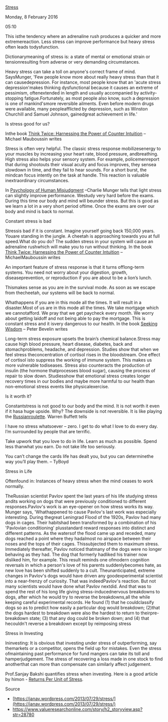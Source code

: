 [Stress ](http://k2invest.blogspot.in/2016/01/stress.html)

Monday, 8 February 2016

05:10

This isthe tendency where an adrenaline rush produces a quicker and more extremereaction. Less stress can improve performance but heavy stress often leads todysfunction.

Dictionarymeaning of stress is: a state of mental or emotional strain or tensionresulting from adverse or very demanding circumstances.

Heavy stress can take a toll on anyone's correct frame of mind. SaysMunger, 'Few people know more about really heavy stress than that it can causedepression. For instance, most people know that an 'acute stress depression'makes thinking dysfunctional because it causes an extreme of pessimism, oftenextended in length and usually accompanied by activity-stopping fatigue.Fortunately, as most people also know, such a depression is one of mankind'smore reversible ailments. Even before modern drugs were available, many peopleafflicted by depression, such as Winston Churchill and Samuel Johnson, gainedgreat achievement in life.'

 

Is stress good for us?

Inthe book [Think Twice: Harnessing the Power of Counter Intuition](http://www.amazon.com/Think-Twice-Harnessing-Power-Counterintuition/dp/1422187381) – Michael Mauboussin writes

Stress is often very helpful. The classic stress response mobilizesenergy to your muscles by increasing your heart rate, blood pressure, andbreathing. High stress also helps your sensory system. For example, policemenreport that during shootouts their visual acuity and focus improves, they sensea slowdown in time, and they fail to hear sounds. For a short burst, the mindcan focus intently on the task at handle. This reaction is valuable inextraordinary circumstances.

In [Psychology of Human Misjudgment](http://law.indiana.edu/instruction/profession/doc/16_1.pdf) –Charlie Munger tells that light stress can slightly improve performance. Westudy very hard before the exams. During this time our body and mind will beunder stress. But this is good as we learn a lot in a very short period oftime. Once the exams are over our body and mind is back to normal.

Constant stress is bad

Stressis bad if it is constant. Imagine yourself going back 150,000 years. Youare standing in the jungle. A cheetah is approaching towards you at full speed.What do you do? The sudden stress in your system will cause an adrenaline rushwhich will make you to run without thinking. In the book [Think Twice: Harnessing the Power of Counter Intuition](http://www.amazon.com/Think-Twice-Harnessing-Power-Counterintuition/dp/1422187381) – MichaelMauboussin writes

An important feature of stress response is that it turns offlong-term systems. You need not worry about your digestion, growth, diseaseprevention, or reproduction if you are about to be a lion’s lunch.

Thismakes sense as you are in the survival mode. As soon as we escape from thecheetah, our systems will be back to normal.

Whathappens if you are in this mode all the times. It will result in a disaster.Most of us are in this mode all the times. We take mortgage which we cannotafford. We pray that we get paycheck every month. We worry about getting laidoff and not being able to pay the mortgage. This is constant stress and it isvery dangerous to our health. In the book [Seeking Wisdom](http://www.amazon.com/Seeking-Wisdom-Darwin-Munger-Edition/dp/1578644283) – Peter Bevelin writes

Long-term stress exposure upsets the brain’s chemical balance.Stress may cause high blood pressure, heart disease, diabetes, back and stomachproblems, headache, and depression. Studies show that when we feel stress theconcentration of cortisol rises in the bloodstream. One effect of cortisol isto suppress the working of immune system. This makes us more vulnerable todiseases. Stress also counteracts the production of insulin (the hormone thatprocesses blood sugar), causing the process of repair to slow down. Studiesshow that emotional stress creates longer recovery times in our bodies and maybe more harmful to our health than non-emotional stress events like physicalexercise.

Is it worth it?

Constantstress is not good to our body and the mind. It is not worth it even if it hasa huge upside. Why? The downside is not reversible. It is like playing the [Russianroulette](https://janav.wordpress.com/2013/03/24/probability/). Warren Buffett tells

I have no stress whatsoever – zero. I get to do what I love to do every day. I’m surrounded by people that are terrific.

Take upwork that you love to do in life. Learn as much as possible. Spend less thanwhat you earn. Do not take life too seriously.

You can’t change the cards life has dealt you, but you can determinethe way you’ll play them. – TyBoyd

Stress in Life

Oftenfound in: Instances of heavy stress when the mind ceases to work normally.

TheRussian scientist Pavlov spent the last years of his life studying stress andits working on dogs that were previously conditioned to different responses.Pavlov's work is an eye-opener on how stress works its way. Munger says, 'Whathappened to cause Pavlov's last work was especially interesting. During thegreat Leningrad Flood of the 1920s, Pavlov had many dogs in cages. Their habitshad been transformed by a combination of his 'Pavlovian conditioning' plusstandard reward responses into distinct and different patterns. As the watersof the flood came up and receded, many dogs reached a point where they hadalmost no airspace between their noses and the tops of their cages. Thissubjected them to maximum stress. Immediately thereafter, Pavlov noticed thatmany of the dogs were no longer behaving as they had. The dog that formerly hadliked his trainer now disliked him, for example. This result reminds one ofmodern cognition reversals in which a person's love of his parents suddenlybecomes hate, as new love has been shifted suddenly to a cult. Theunanticipated, extreme changes in Pavlov's dogs would have driven any goodexperimental scientist into a near-frenzy of curiosity. That was indeedPavlov's reaction. But not many scientists would have done what Pavlov nextdid. And that was to spend the rest of his long life giving stress-inducednervous breakdowns to dogs, after which he would try to reverse the breakdowns,all the while keeping careful experimental records. He found (1) that he couldclassify dogs so as to predict how easily a particular dog would breakdown; (2)that the dogs hardest to breakdown were also the hardest to return to theirpre-breakdown state; (3) that any dog could be broken down; and (4) that hecouldn't reverse a breakdown except by reimposing stress

Stress in Investing

Ininvesting: It is obvious that investing under stress of outperforming, say themarkets or a competitor, opens the field up for mistakes. Even the stress ofmaintaining past performance for fund mangers can take its toll and hamperjudgement. The stress of recovering a loss made in one stock to find anotherthat can more than compensate can similarly affect judgement.

Prof.Sanjay Bakshi quantifies stress when investing. Here is a good article by himon - [Returns Per Unit of Stress](http://k2invest.blogspot.in/2016/01/returns-per-unit-of-stress.html). 

 

Source

- [https://janav.wordpress.com/2013/07/29/stress/](https://janav.wordpress.com/2013/07/29/stress/)
- [https://www.valueresearchonline.com/story/h2_storyview.asp?str=28780     ](https://www.valueresearchonline.com/story/h2_storyview.asp?str=28780)